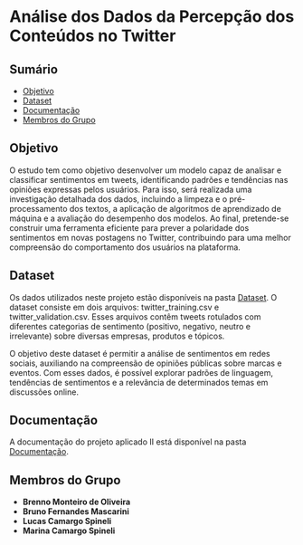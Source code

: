 # Análise dos Dados da Percepção dos Conteúdos no Twitter

## Sumário
- [Objetivo](#objetivo)
- [Dataset](#dataset)
- [Documentação](#Documentação)
- [Membros do Grupo](#membros-do-grupo)

## Objetivo
O estudo tem como objetivo desenvolver um modelo capaz de analisar e classificar sentimentos em tweets, identificando padrões e tendências nas opiniões expressas pelos usuários. Para isso, será realizada uma investigação detalhada dos dados, incluindo a limpeza e o pré-processamento dos textos, a aplicação de algoritmos de aprendizado de máquina e a avaliação do desempenho dos modelos. Ao final, pretende-se construir uma ferramenta eficiente para prever a polaridade dos sentimentos em novas postagens no Twitter, contribuindo para uma melhor compreensão do comportamento dos usuários na plataforma.

## Dataset
Os dados utilizados neste projeto estão disponíveis na pasta [Dataset](./Dataset). O dataset consiste em dois arquivos: twitter_training.csv e twitter_validation.csv. Esses arquivos contêm tweets rotulados com diferentes categorias de sentimento (positivo, negativo, neutro e irrelevante) sobre diversas empresas, produtos e tópicos.

O objetivo deste dataset é permitir a análise de sentimentos em redes sociais, auxiliando na compreensão de opiniões públicas sobre marcas e eventos. Com esses dados, é possível explorar padrões de linguagem, tendências de sentimentos e a relevância de determinados temas em discussões online.

## Documentação
A documentação do projeto aplicado II está disponível na pasta [Documentação](./Documentação).

## Membros do Grupo
- **Brenno Monteiro de Oliveira**
- **Bruno Fernandes Mascarini**
- **Lucas Camargo Spineli**
- **Marina Camargo Spineli**

